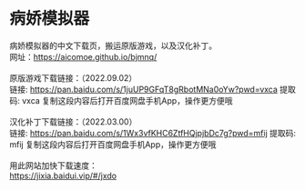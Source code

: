 # 病娇模拟器
病娇模拟器的中文下载页，搬运原版游戏，以及汉化补丁。
<br>
网址：<a href="https://aicomoe.github.io/bjmnq/">https://aicomoe.github.io/bjmnq/</a>
<br><br>
原版游戏下载链接：（2022.09.02）
<br>
链接: https://pan.baidu.com/s/1juUP9GFqT8gRbotMNa0oYw?pwd=vxca 提取码: vxca 复制这段内容后打开百度网盘手机App，操作更方便哦
<br><br>
汉化补丁下载链接：（2022.03.00）
<br>
链接: https://pan.baidu.com/s/1Wx3vfKHC6ZtfHQjpjbDc7g?pwd=mfij 提取码: mfij 复制这段内容后打开百度网盘手机App，操作更方便哦
<br><br>
用此网站加快下载速度：
<br>
<a href="https://jixia.baidui.vip/#/jxdo">https://jixia.baidui.vip/#/jxdo</a>
